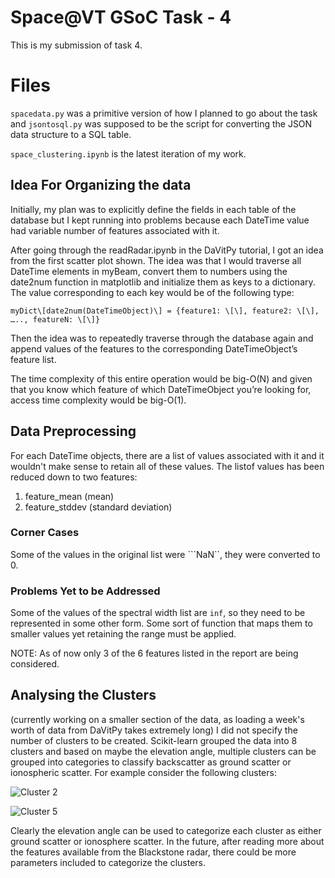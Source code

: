 # Space@VT GSoC Task - 4 

This is my submission of task 4.


# Files

```spacedata.py``` was a primitive version of how I planned to go about the task and ```jsontosql.py``` was supposed to be the script for converting the JSON data structure to a SQL table. 

```space_clustering.ipynb``` is the latest iteration of my work. 

 

## Idea For Organizing the data

Initially, my plan was to explicitly define the fields in each table of the database but I kept running into problems because each DateTime value had variable number of features associated with it.  
  
After going through the readRadar.ipynb in the DaVitPy tutorial, I got an idea from the first scatter plot shown. The idea was that I would traverse all DateTime elements in myBeam, convert them to numbers using the date2num function in matplotlib and initialize them as keys to a dictionary. The value corresponding to each key would be of the following type:  
  
```myDict\[date2num(DateTimeObject)\] = {feature1: \[\], feature2: \[\], ….., featureN: \[\]}```

  
Then the idea was to repeatedly traverse through the database again and append values of the features to the corresponding DateTimeObject’s feature list.  
  
The time complexity of this entire operation would be big-O(N) and given that you know which feature of which DateTimeObject you’re looking for, access time complexity would be big-O(1).

## Data Preprocessing

For each DateTime objects, there are a list of values associated with it and it wouldn't make sense to retain all of these values. The listof values has been reduced down to two features:
1. feature_mean (mean)
2. feature_stddev (standard deviation)

### Corner Cases
Some of the values in the original list were ```NaN``,  they were converted to 0.

### Problems Yet to be Addressed
Some of the values of the spectral width list are ```inf```, so they need to be represented in some other form. Some sort of function that maps them to smaller values yet retaining the range must be applied. 

NOTE: As of now only 3 of the 6 features listed in the report are being considered. 


## Analysing the Clusters
(currently working on a smaller section of the data, as loading a week's worth of data from DaVitPy takes extremely long)
I did not specify the number of clusters to be created. Scikit-learn grouped the data into 8 clusters and based on maybe the elevation angle, multiple clusters can be grouped into categories to classify backscatter as ground scatter or ionospheric scatter.
For example consider the following clusters:

![Cluster 2](https://i.imgur.com/j1V1HO1.png)

![Cluster 5](https://i.imgur.com/fF4dWti.png)

Clearly the elevation angle can be used to categorize each cluster as either ground scatter or ionosphere scatter. In the future, after reading more about the features available from the Blackstone radar, there could be more parameters included to categorize the clusters.
